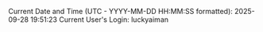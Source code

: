 Current Date and Time (UTC - YYYY-MM-DD HH:MM:SS formatted): 2025-09-28 19:51:23
Current User's Login: luckyaiman
